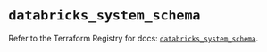 # `databricks_system_schema`

Refer to the Terraform Registry for docs: [`databricks_system_schema`](https://registry.terraform.io/providers/databricks/databricks/1.76.0/docs/resources/system_schema).
